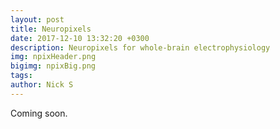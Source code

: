 ```yaml
---
layout: post
title: Neuropixels
date: 2017-12-10 13:32:20 +0300
description: Neuropixels for whole-brain electrophysiology
img: npixHeader.png 
bigimg: npixBig.png
tags: 
author: Nick S
---
```

Coming soon. 

